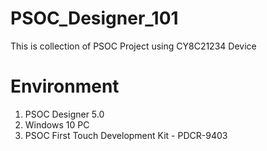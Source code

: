 # PSOC_Designer_101

This is collection of PSOC Project using CY8C21234 Device

# Environment

1. PSOC Designer 5.0
2. Windows 10 PC
3. PSOC First Touch Development Kit - PDCR-9403


